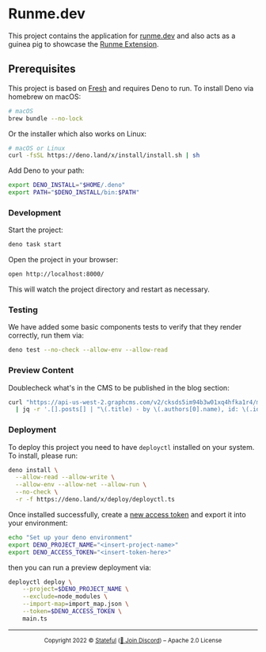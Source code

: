 # Runme.dev

This project contains the application for [runme.dev](https://runme.dev) and
also acts as a guinea pig to showcase the
[Runme Extension](https://marketplace.visualstudio.com/items?itemName=stateful.runme).

## Prerequisites

This project is based on [Fresh](https://fresh.deno.dev/) and requires Deno to
run. To install Deno via homebrew on macOS:

```sh
# macOS
brew bundle --no-lock
```

Or the installer which also works on Linux:

```sh
# macOS or Linux
curl -fsSL https://deno.land/x/install/install.sh | sh
```

Add Deno to your path:

```sh
export DENO_INSTALL="$HOME/.deno"
export PATH="$DENO_INSTALL/bin:$PATH"
```

### Development

Start the project:
```sh { background=true }
deno task start
```

Open the project in your browser:

```sh { interactive=false }
open http://localhost:8000/
```

This will watch the project directory and restart as necessary.

### Testing

We have added some basic components tests to verify that they render correctly, run them via:

```sh
deno test --no-check --allow-env --allow-read
```

### Preview Content

Doublecheck what's in the CMS to be published in the blog section:

```sh { interactive=false }
curl "https://api-us-west-2.graphcms.com/v2/cksds5im94b3w01xq4hfka1r4/master?query=$(deno run -A query.ts)" --compressed 2>/dev/null \
  | jq -r '.[].posts[] | "\(.title) - by \(.authors[0].name), id: \(.id)"'
```

### Deployment

To deploy this project you need to have `deployctl` installed on your system. To
install, please run:

```sh
deno install \
  --allow-read --allow-write \
  --allow-env --allow-net --allow-run \
  --no-check \
  -r -f https://deno.land/x/deploy/deployctl.ts
```

Once installed successfully, create a
[new access token](https://dash.deno.com/account#access-tokens) and export it
into your environment:

```sh
echo "Set up your deno environment"
export DENO_PROJECT_NAME="<insert-project-name>"
export DENO_ACCESS_TOKEN="<insert-token-here>"
```

then you can run a preview deployment via:

```sh { background=true }
deployctl deploy \
    --project=$DENO_PROJECT_NAME \
    --exclude=node_modules \
    --import-map=import_map.json \
    --token=$DENO_ACCESS_TOKEN \
    main.ts
```

---

<p align="center"><small>Copyright 2022 © <a href="https://stateful.com/">Stateful</a> (<a href="https://discord.gg/BQm8zRCBUY">💬 Join Discord</a>) – Apache 2.0 License</small> </p>
